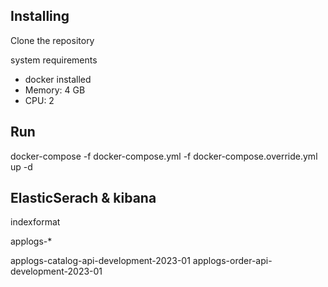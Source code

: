 ## Installing
Clone the repository

system requirements 

* docker installed
* Memory: 4 GB
* CPU: 2

## Run

docker-compose -f docker-compose.yml -f docker-compose.override.yml up -d

## ElasticSerach & kibana
indexformat 

applogs-*

applogs-catalog-api-development-2023-01
applogs-order-api-development-2023-01